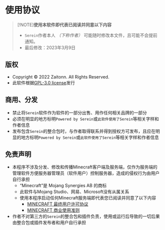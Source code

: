 # 使用协议

>[!NOTE]**使用本软件即代表已阅读并同意以下内容**
>
>- `Serein`作者本人 *（下称作者）* 可能随时修改本文件，且可能不会提前通知。
>- 最后修改：2023年3月9日

## 版权

- Copyright © 2022 Zaitonn. All Rights Reserved.
- 此软件根据[GPL-3.0 license](https://www.gnu.org/licenses/gpl-3.0.zh-cn.html)发行

## 商用、分发

- 禁止将`Serein`软件作为软件的一部分出售、用作任何相关品牌的一部分
- 必须在明显的地方标明`Powered by Serein`或`此软件使用了Serein`等相关字样和作者信息
- 发布包含`Serein`的整合包时，与作者取得联系并得到授权方可发布，且应在明显的地方标明`Powered by Serein`或`此软件使用了Serein`等相关字样和作者信息

## 免责声明

- 本程序不涉及分发、修改和传播Minecraft客户端及服务端，仅作为服务端的管理软件方便服务器管理员（软件用户）控制服务器，造成的侵权行为由用户自行承担
  - “Minecraft”是 Mojang Synergies AB 的商标
  - 此软件与Mojang Studio、网易、Microsoft没有从属关系
  - 使用本程序启动任何Minecraft服务端即代表您已阅读并同意了以下内容
    - [MINECRAFT 最终用户许可协议](https://www.minecraft.net/zh-hans/eula)
    - [MINECRAFT 商业使用准则](https://account.mojang.com/documents/commercial_guidelines)
- 作者不对第三方的`Serein`的整合包和插件负责，使用或运行后导致的一切后果由整合包或插件发布者和用户自行承担
